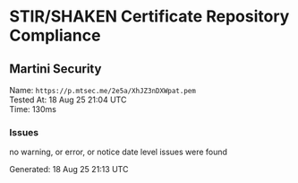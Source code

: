 # STIR/SHAKEN Certificate Repository Compliance

## Martini Security

Name: `https://p.mtsec.me/2e5a/XhJZ3nDXWpat.pem`\
Tested At: 18 Aug 25 21:04 UTC\
Time: 130ms

### Issues

no warning, or error, or notice date level issues were found

Generated: 18 Aug 25 21:13 UTC
